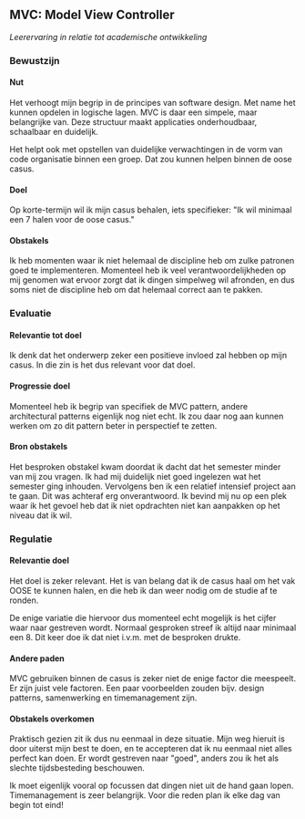## MVC: Model View Controller
_Leerervaring in relatie tot academische ontwikkeling_

### Bewustzijn
#### Nut
Het verhoogt mijn begrip in de principes van software design. Met name het kunnen opdelen in 
logische lagen. MVC is daar een simpele, maar belangrijke van. Deze structuur maakt applicaties
onderhoudbaar, schaalbaar en duidelijk.

Het helpt ook met opstellen van duidelijke verwachtingen in de vorm van code organisatie binnen
een groep. Dat zou kunnen helpen binnen de oose casus.

#### Doel
Op korte-termijn wil ik mijn casus behalen, iets specifieker:
"Ik wil minimaal een 7 halen voor de oose casus."

#### Obstakels
Ik heb momenten waar ik niet helemaal de discipline heb om zulke patronen goed te 
implementeren. Momenteel heb ik veel verantwoordelijkheden op mij genomen wat ervoor
zorgt dat ik dingen simpelweg wil afronden, en dus soms niet de discipline heb om dat
helemaal correct aan te pakken.


### Evaluatie
#### Relevantie tot doel
Ik denk dat het onderwerp zeker een positieve invloed zal hebben op mijn casus. In die zin
is het dus relevant voor dat doel.

#### Progressie doel
Momenteel heb ik begrip van specifiek de MVC pattern, andere architectural patterns eigenlijk
nog niet echt. Ik zou daar nog aan kunnen werken om zo dit pattern beter in perspectief te
zetten.

#### Bron obstakels
Het besproken obstakel kwam doordat ik dacht dat het semester minder van mij zou vragen. 
Ik had mij duidelijk niet goed ingelezen wat het semester ging inhouden. Vervolgens ben
ik een relatief intensief project aan te gaan. Dit was achteraf erg onverantwoord. Ik bevind
mij nu op een plek waar ik het gevoel heb dat ik niet opdrachten niet kan aanpakken op het
niveau dat ik wil.


### Regulatie
#### Relevantie doel
Het doel is zeker relevant. Het is van belang dat ik de casus haal om het vak OOSE te kunnen halen,
en die heb ik dan weer nodig om de studie af te ronden.

De enige variatie die hiervoor dus momenteel echt mogelijk is het cijfer waar naar gestreven wordt.
Normaal gesproken streef ik altijd naar minimaal een 8. Dit keer doe ik dat niet i.v.m. met de 
besproken drukte.

#### Andere paden
MVC gebruiken binnen de casus is zeker niet de enige factor die meespeelt. Er zijn juist vele
factoren. Een paar voorbeelden zouden bijv. design patterns, samenwerking en timemanagement zijn.

#### Obstakels overkomen
Praktisch gezien zit ik dus nu eenmaal in deze situatie. Mijn weg hieruit is door uiterst mijn
best te doen, en te accepteren dat ik nu eenmaal niet alles perfect kan doen. Er wordt gestreven
naar "goed", anders zou ik het als slechte tijdsbesteding beschouwen.

Ik moet eigenlijk vooral op focussen dat dingen niet uit de hand gaan lopen. Timemanagement is
zeer belangrijk. Voor die reden plan ik elke dag van begin tot eind! 
